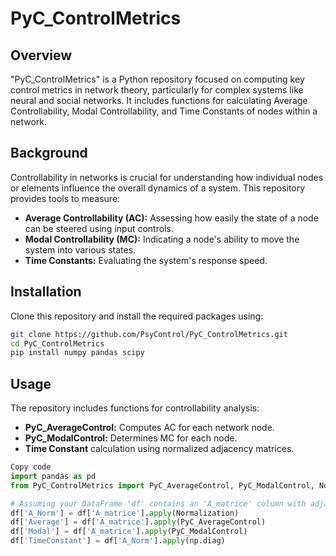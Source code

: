 # PyC_ControlMetrics


## Overview
"PyC_ControlMetrics" is a Python repository focused on computing key control metrics in network theory, particularly for complex systems like neural and social networks. It includes functions for calculating Average Controllability, Modal Controllability, and Time Constants of nodes within a network.

## Background
Controllability in networks is crucial for understanding how individual nodes or elements influence the overall dynamics of a system. This repository provides tools to measure:
- **Average Controllability (AC):** Assessing how easily the state of a node can be steered using input controls.
- **Modal Controllability (MC):** Indicating a node's ability to move the system into various states.
- **Time Constants:** Evaluating the system's response speed.

## Installation
Clone this repository and install the required packages using:
```bash
git clone https://github.com/PsyControl/PyC_ControlMetrics.git
cd PyC_ControlMetrics
pip install numpy pandas scipy
```

## Usage
The repository includes functions for controllability analysis:

- **PyC_AverageControl:** Computes AC for each network node.
- **PyC_ModalControl:** Determines MC for each node.
- **Time Constant** calculation using normalized adjacency matrices.

```python
Copy code
import pandas as pd
from PyC_ControlMetrics import PyC_AverageControl, PyC_ModalControl, Normalization

# Assuming your DataFrame 'df' contains an 'A_matrice' column with adjacency matrices
df['A_Norm'] = df['A_matrice'].apply(Normalization)
df['Average'] = df['A_matrice'].apply(PyC_AverageControl)
df['Modal'] = df['A_matrice'].apply(PyC_ModalControl)
df['TimeConstant'] = df['A_Norm'].apply(np.diag)
```
